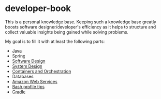 # developer-book
This is a personal knowledge base. Keeping such a knowledge base greatly boosts software designer/developer's efficiency as it helps to structure and collect valuable insights being gained while solving problems.  
  
My goal is to fill it with at least the following parts:

* [Java](Java.pdf)
* Spring
* [Software Design](Software%20Design.pdf)
* [System Design](System%20Design.pdf)
* [Containers and Orchestration](Containers%20and%20Orchestration.pdf)
* Databases
* [Amazon Web Services](Amazon%20Web%20Services.pdf)
* [Bash profile tips](zprofile)
* [Gradle](Gradle.pdf)